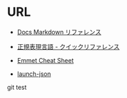# URL

* [Docs Markdown リファレンス](https://docs.microsoft.com/ja-jp/contribute/markdown-reference)

* [正規表現言語 - クイックリファレンス](https://docs.microsoft.com/ja-jp/dotnet/standard/base-types/regular-expression-language-quick-reference)

* [Emmet Cheat Sheet](https://docs.emmet.io/cheat-sheet)

* [launch-json](https://code.visualstudio.com/docs/cpp/launch-json-reference#_program-required)

git test